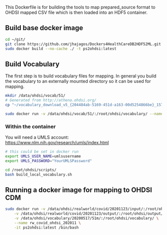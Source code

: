 This Dockerfile is for building the tools to map prepared_source format to OHDSI mapped CSV file
which is then loaded into an HDF5 container.

## Build base docker image

```bash
cd ~/git/
git clone https://github.com/jhajagos/Dockers4HealthCareDB2HDF52ML.git
sudo docker build --no-cache ./ -t ps2ohdsi:latest
```

## Build Vocabulary

The first step is to build vocabulary files for mapping. In general you build the 
vocabulary to an externally mounted directory so it can be used for mapping.

```bash
mkdir /data/ohdsi/vocab/51/
# Generated from http://athena.ohdsi.org/
cp "~/vocabulary_download_v5_{204484ab-5169-451d-a163-00d5254866be}_1577376430031.zip" /data/ohdsi/vocab/51/ohdsi_vocab.zip

sudo docker run -v /data/ohdsi/vocab/51/:/root/ohdsi/vocabulary/ --name ohdsivocab -it ps2ohdsi:latest /bin/bash
```
### Within the container 

You will need a UMLS account: https://www.nlm.nih.gov/research/umls/index.html

```bash
# this could be set in docker run
export UMLS_USER_NAME=umlsusername
export UMLS_PASSWORD="YourUMLSPassword"

cd /root/ohdsi/scripts/
bash build_local_vocabulary.sh
```

## Running a docker image for mapping to OHDSI CDM

```bash
sudo docker run -v /data/ohdsi/realworld/covid/20201123/input/:/root/ohdsi/input/ \
    -v /data/ohdsi/realworld/covid/20201123/output/:/root/ohdsi/output/ \
    -v /data/ohdsi/vocabulary/20200517/51m/:/root/ohdsi/vocabulary/ \
    --name rw_covid_ohdsi_202011 \
    -it ps2ohdsi:latest /bin/bash
```

